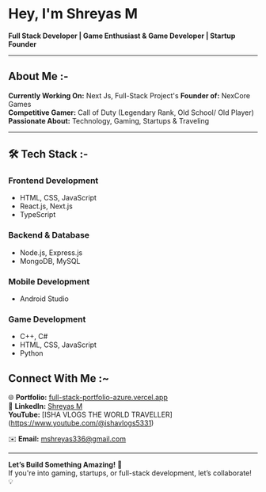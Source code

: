 # Hey, I'm Shreyas M

**Full Stack Developer | Game Enthusiast & Game Developer |  Startup Founder**  

---

## About Me :-

**Currently Working On:** Next Js, Full-Stack Project's 
**Founder of:** NexCore Games  
**Competitive Gamer:** Call of Duty (Legendary Rank, Old School/ Old Player) 
**Passionate About:** Technology, Gaming, Startups & Traveling  

---

## 🛠 Tech Stack :-

### Frontend Development
- HTML, CSS, JavaScript  
- React.js, Next.js  
- TypeScript  

### Backend & Database
- Node.js, Express.js  
- MongoDB, MySQL  

### Mobile Development
- Android Studio  

### Game Development
- C++, C#  
- HTML, CSS, JavaScript  
- Python  

## Connect With Me :~

🌐 **Portfolio:** [full-stack-portfolio-azure.vercel.app](https://full-stack-portfolio-azure.vercel.app/)  
🏢 **LinkedIn:** [Shreyas M](https://www.linkedin.com/in/shreyas-m-8854941ab/)  
   **YouTube:** [ISHA VLOGS THE WORLD TRAVELLER] (https://www.youtube.com/@ishavlogs5331)
   
✉️ **Email:** mshreyas336@gmail.com  

---

**Let’s Build Something Amazing!** 🚀  
If you're into gaming, startups, or full-stack development, let’s collaborate! 💡  
